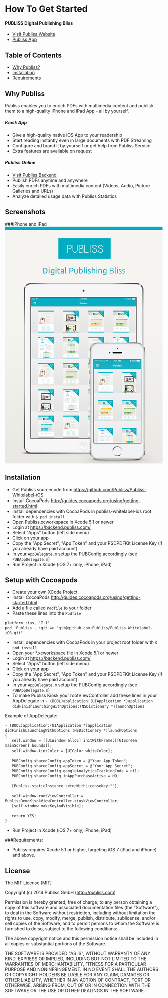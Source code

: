 How To Get Started
==================

#### PUBLISS Digital Publishing Bliss
- [Visit Publiss Website](http://publiss.com "Visit Publiss Website")
- [Publiss App](http://appstore.com/publiss "Publiss App")


## Table of Contents   

- [Why Publiss?](#why-publiss)
- [Installation](#Installation)
- [Requirements](#Requirements)

## Why Publiss
Publiss enables you to enrich PDFs with multimedia content and publish them to a high-quality iPhone and iPad App - all by yourself.

##### Kiosk App
- Give a high-quality native iOS App to your readership
- Start reading instantly even in large documents with PDF Streaming
- Configure and brand it by yourself or get help from Publiss Service
- Extra features are available on request

##### Publiss Online
- [Visit Publiss Backend](https://backend.publiss.com "Visit Publiss Backend")
- Publish PDFs anytime and anywhere
- Easily enrich PDFs with multimedia content (Videos, Audio, Picture Galleries and URLs)
- Analyze detailed usage data with Publiss Statistics


## Screenshots
###iPhone and iPad
![Publiss Kiosk iPhone](iPhone_iPad_Kiosk.png)

## Installation
 - Get Publiss sourcecode from https://github.com/Publiss/Publiss-Whitelabel-iOS
 - Install CocoaPods http://guides.cocoapods.org/using/getting-started.html 
 - Install dependencies with CocoaPods in publiss-whitelabel-ios root folder with `$ pod install`
 - Open Publiss.xcworkspace in Xcode 5.1 or newer
 - Login at https://backend.publiss.com/
 - Select "Apps" button (left side menu)
 - Click on your app
 - Copy the "App Secret", "App Token" and your PSDPDFKit License Key (if you already have paid account)
 - In your `AppDelegate.m` setup the PUBConfig accordingly (see `PUBAppDelegate.m`)
 - Run Project in Xcode (iOS 7+ only, iPhone, iPad)

## Setup with Cocoapods
 - Create your own XCode Project
 - Install CocoaPods http://guides.cocoapods.org/using/getting-started.html 
 - Add a file called `Podfile` to your folder
 - Paste these lines into the `Podfile`

```
platform :ios, '7.1'
pod 'Publiss', :git => "git@github.com:Publiss/Publiss-Whitelabel-iOS.git"
```
 - Install dependencies with CocoaPods in your project root folder with `$ pod install`
 - Open your *.xcworkspace file in Xcode 5.1 or newer
 - Login at https://backend.publiss.com/
 - Select "Apps" button (left side menu)
 - Click on your app
 - Copy the "App Secret", "App Token" and your PSDPDFKit License Key (if you already have paid account)
 - In your `AppDelegate.m` setup the PUBConfig accordingly (see `PUBAppDelegate.m`)
 - To make Publiss Kiosk your rootViewController add these lines in your AppDelegate in `- (BOOL)application:(UIApplication *)application didFinishLaunchingWithOptions:(NSDictionary *)launchOptions` 
 
 Example of AppDelegate:
 
 ```
 - (BOOL)application:(UIApplication *)application didFinishLaunchingWithOptions:(NSDictionary *)launchOptions
{
    self.window = [[UIWindow alloc] initWithFrame:[[UIScreen mainScreen] bounds]];
    self.window.tintColor = [UIColor whiteColor];
    
    PUBConfig.sharedConfig.appToken = @"Your App Token";
    PUBConfig.sharedConfig.appSecret = @"Your App Secret";
    PUBConfig.sharedConfig.googleAnalyticsTrackingCode = nil;
    PUBConfig.sharedConfig.inAppPurchaseActive = NO;
    
    [Publiss.staticInstance setupWithLicenseKey:""];
    
    self.window.rootViewController = PublissDemoKisokViewController.kioskViewController;
    [self.window makeKeyAndVisible];
    
    return YES;
}
 ```
 
 - Run Project in Xcode (iOS 7+ only, iPhone, iPad)

 
###Requirements:
 - Publiss requires Xcode 5.1 or higher, targeting iOS 7 (iPad and iPhone) and above.

## License

The MIT License (MIT)

Copyright (c) 2014 Publiss GmbH (http://publiss.com)

Permission is hereby granted, free of charge, to any person obtaining a copy
of this software and associated documentation files (the "Software"), to deal
in the Software without restriction, including without limitation the rights
to use, copy, modify, merge, publish, distribute, sublicense, and/or sell
copies of the Software, and to permit persons to whom the Software is
furnished to do so, subject to the following conditions:

The above copyright notice and this permission notice shall be included in
all copies or substantial portions of the Software.

THE SOFTWARE IS PROVIDED "AS IS", WITHOUT WARRANTY OF ANY KIND, EXPRESS OR
IMPLIED, INCLUDING BUT NOT LIMITED TO THE WARRANTIES OF MERCHANTABILITY,
FITNESS FOR A PARTICULAR PURPOSE AND NONINFRINGEMENT. IN NO EVENT SHALL THE
AUTHORS OR COPYRIGHT HOLDERS BE LIABLE FOR ANY CLAIM, DAMAGES OR OTHER
LIABILITY, WHETHER IN AN ACTION OF CONTRACT, TORT OR OTHERWISE, ARISING FROM,
OUT OF OR IN CONNECTION WITH THE SOFTWARE OR THE USE OR OTHER DEALINGS IN
THE SOFTWARE.
